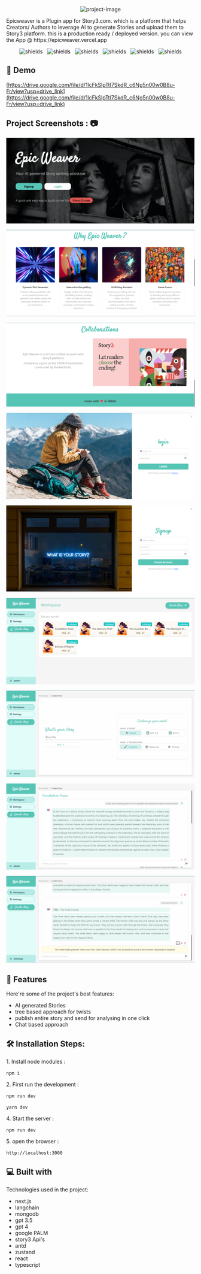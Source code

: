 <p align="center"><img src="https://socialify.git.ci/shivaraj65/epicweaver/image?language=1&amp;name=1&amp;owner=1&amp;stargazers=1&amp;theme=Dark" alt="project-image"></p>

<p id="description">Epicweaver is a Plugin app for Story3.com. which is a platform that helps Creators/ Authors to leverage AI to generate Stories and upload them to Story3 platform. this is a production ready / deployed version. you can view the App @ https://epicweaver.vercel.app</p>

<p align="center">
<img src="https://img.shields.io/badge/build-passing-brightgreen" alt="shields">  &nbsp;
<img src="https://img.shields.io/github/commit-activity/t/shivaraj65/epicweaver" alt="shields">  &nbsp;
<img src="https://img.shields.io/github/contributors/shivaraj65/epicweaver" alt="shields">  &nbsp;
<img src="https://img.shields.io/github/deployments/shivaraj65/epicweaver/production?label=PRODUCTION" alt="shields">  &nbsp;
<img src="https://img.shields.io/github/repo-size/shivaraj65/epicweaver" alt="shields">  &nbsp;
<img src="https://img.shields.io/github/package-json/v/shivaraj65/epicweaver/main" alt="shields"></p>

<h2>🚀 Demo</h2>

[https://drive.google.com/file/d/1lcFkSlpTtI7SkdR_c6Ng5n00w0B8u-Fr/view?usp=drive_link](https://drive.google.com/file/d/1lcFkSlpTtI7SkdR_c6Ng5n00w0B8u-Fr/view?usp=drive_link)

<h2>Project Screenshots : 📷</h2>

![landing_1](https://github.com/shivaraj65/epicweaver/blob/main/screenshots/landing_1.png?raw=true)

![landing_2](https://github.com/shivaraj65/epicweaver/blob/main/screenshots/landing_2.png?raw=true)

![landing_3](https://github.com/shivaraj65/epicweaver/blob/main/screenshots/landing_3.png?raw=true)

![login](https://github.com/shivaraj65/epicweaver/blob/main/screenshots/login.png?raw=true)

![signup](https://github.com/shivaraj65/epicweaver/blob/main/screenshots/signup.png?raw=true)

![workspace](https://github.com/shivaraj65/epicweaver/blob/main/screenshots/workspace.png?raw=true)

![create_1](https://github.com/shivaraj65/epicweaver/blob/main/screenshots/create_p1.png?raw=true)

![create_2](https://github.com/shivaraj65/epicweaver/blob/main/screenshots/create_p2.png?raw=true)

![create_3](https://github.com/shivaraj65/epicweaver/blob/main/screenshots/create_p3.png?raw=true)
  
  
<h2>🧐 Features</h2>

Here're some of the project's best features:

*   AI generated Stories
*   tree based approach for twists
*   publish entire story and send for analysing in one click
*   Chat based approach

<h2>🛠️ Installation Steps:</h2>

<p>1. Install node modules :</p>

```
npm i
```

<p>2. First run the development :</p>

```
npm run dev  
```

```
yarn dev
```

<p>4. Start the server :</p>

```
npm run dev
```

<p>5. open the browser :</p>

```
http://localhost:3000
```

  
  
<h2>💻 Built with</h2>

Technologies used in the project:

*   next.js
*   langchain
*   mongodb
*   gpt 3.5
*   gpt 4
*   google PALM
*   story3 Api's
*   antd
*   zustand
*   react
*   typescript


